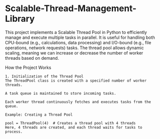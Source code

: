 # Scalable-Thread-Management-Library
This project implements a Scalable Thread Pool in Python to efficiently manage and execute multiple tasks in parallel. It is useful for handling both CPU-bound (e.g., calculations, data processing) and I/O-bound (e.g., file operations, network requests) tasks. The thread pool allows dynamic scaling, meaning we can increase or decrease the number of worker threads based on demand.

How the Project Works

    1. Initialization of the Thread Pool
    The ThreadPool class is created with a specified number of worker threads.
    
    A task queue is maintained to store incoming tasks.
    
    Each worker thread continuously fetches and executes tasks from the queue.
    
    Example: Creating a Thread Pool
    
    pool = ThreadPool(4)  # Creates a thread pool with 4 threads
    Here, 4 threads are created, and each thread waits for tasks to process.

